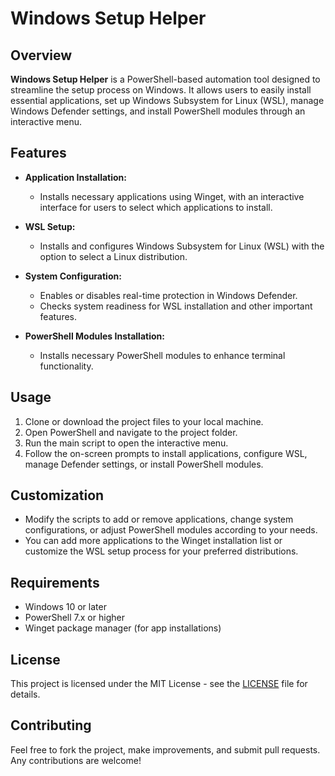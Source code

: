 # Windows Setup Helper

## Overview

**Windows Setup Helper** is a PowerShell-based automation tool designed to streamline the setup process on Windows. It allows users to easily install essential applications, set up Windows Subsystem for Linux (WSL), manage Windows Defender settings, and install PowerShell modules through an interactive menu.

## Features

- **Application Installation:** 
  - Installs necessary applications using Winget, with an interactive interface for users to select which applications to install.
  
- **WSL Setup:** 
  - Installs and configures Windows Subsystem for Linux (WSL) with the option to select a Linux distribution.

- **System Configuration:** 
  - Enables or disables real-time protection in Windows Defender.
  - Checks system readiness for WSL installation and other important features.

- **PowerShell Modules Installation:** 
  - Installs necessary PowerShell modules to enhance terminal functionality.

## Usage

1. Clone or download the project files to your local machine.
2. Open PowerShell and navigate to the project folder.
3. Run the main script to open the interactive menu.
4. Follow the on-screen prompts to install applications, configure WSL, manage Defender settings, or install PowerShell modules.

## Customization

- Modify the scripts to add or remove applications, change system configurations, or adjust PowerShell modules according to your needs.
- You can add more applications to the Winget installation list or customize the WSL setup process for your preferred distributions.

## Requirements

- Windows 10 or later
- PowerShell 7.x or higher
- Winget package manager (for app installations)

## License

This project is licensed under the MIT License - see the [LICENSE](LICENSE) file for details.

## Contributing

Feel free to fork the project, make improvements, and submit pull requests. Any contributions are welcome!
